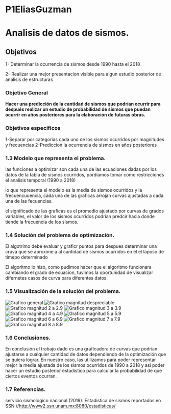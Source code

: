 # P1EliasGuzman


# Analisis de datos de sismos.

##  Objetivos
1- Determinar la ocurrencia de sismos desde 1990 hasta el 2018

2- Realizar una mejor presentacion visible para algun estudio posterior de analisis de estructuras
 
### Objetivo General 
**Hacer una predicción de la cantidad de sismos que podrían ocurrir para después realizar un estudio de probabilidad de sismos que puedan ocurrir en años posteriores para la elaboración de futuras obras.**

### Objetivos especificos 
1-Separar por categorias cada uno de los sismos ocurridos por magnitudes y frecuencias
2-Prediccion la ocurrencia de sismos en años posteriores


### 1.3 Modelo que representa el problema.

las funciones a optimizar son cada una de las ecuaciones dadas por los datos de la tabla de sismos ocurridos,
pordiamos tomar como restricciones el analisis temporal (1990 a 2018)


lo que representa el modelo es la media de sismos ocurridos y la frecuencuuencia,
cada una de las graficas arrojan curvas ajustadas a cada una de las fecuencias. 

el significado de las graficas es el promedio ajustado por curvas de grados variables, el valor de los sismos ocurridos podrian predcir hacia donde tiende la frecuencia de los sismos. 


### 1.4 Solución del problema de optimización.
El algotrimo debe evaluar y graficr puntos para despues determinar una cruva que se aproxime a al cantidad de sismos ocurridos en el el laposo de timepo determinado 

El algoritmo lo hizo, como pudimos hacer que el algoritmo funcionara cambiando el grado de ecuacion, tuvimos la oportunidad de visualizar difernetes casos de curva para diferentes datos.

### 1.5 Visualización de la solución del problema.


![Grafico general](1.jpg)
![Grafico magnitud despreciable](2.jpg)
![Grafico magnitud 2 a 2.9 ](3.jpg)
![Grafico magnitud 3 a 3.9 ](4.jpg)
![Grafico magnitud 4 a 4.9 ](5.jpg)
![Grafico magnitud 5 a 5.9 ](6.jpg)
![Grafico magnitud 6 a 6.9 ](7.jpg)
![Grafico magnitud 7 a 7.9 ](8.jpg)
![Grafico magnitud 8 a 8.9 ](9.jpg)


### 1.6 Conclusiones.
En conclusión el trabajo dado es una graficadora de curvas que podrían ajustarse a cualquier cantidad de datos dependiendo de la optimización que se quiera lograr. En nuestro caso, las utilizamos para poder representar mejor la media ajustada de los sismos ocurridos de 1990 a 2018 y así poder hacer un estudio posterior estadístico para calcular la probabilidad de que ciertos eventos ocurran.

### 1.7 Referencias.
  servicio sismologico nacional.(2019). Estadistica de sismos reportados en SSN
  //http://www2.ssn.unam.mx:8080/estadisticas/
